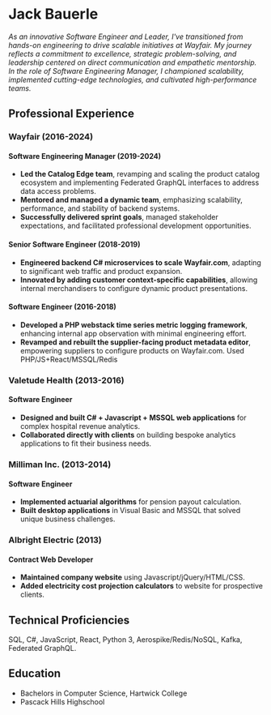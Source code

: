 
# Jack Bauerle
*As an innovative Software Engineer and Leader, I've transitioned from hands-on engineering to drive scalable initiatives at Wayfair. My journey reflects a commitment to excellence, strategic problem-solving, and leadership centered on direct communication and empathetic mentorship. In the role of Software Engineering Manager, I championed scalability, implemented cutting-edge technologies, and cultivated high-performance teams.*

## Professional Experience

### Wayfair (2016-2024)

#### Software Engineering Manager (2019-2024)
- **Led the Catalog Edge team**, revamping and scaling the product catalog ecosystem and implementing Federated GraphQL interfaces to address data access problems.
- **Mentored and managed a dynamic team**, emphasizing scalability, performance, and stability of backend systems.
- **Successfully delivered sprint goals**, managed stakeholder expectations, and facilitated professional development opportunities.

#### Senior Software Engineer (2018-2019)
- **Engineered backend C# microservices to scale Wayfair.com**, adapting to significant web traffic and product expansion.
- **Innovated by adding customer context-specific capabilities**, allowing internal merchandisers to configure dynamic product presentations.

#### Software Engineer (2016-2018)
- **Developed a PHP webstack time series metric logging framework**, enhancing internal app observation with minimal engineering effort.
- **Revamped and rebuilt the supplier-facing product metadata editor**, empowering suppliers to configure products on Wayfair.com. Used PHP/JS+React/MSSQL/Redis

### Valetude Health (2013-2016)
#### Software Engineer
- **Designed and built C# + Javascript + MSSQL web applications** for complex hospital revenue analytics.
- **Collaborated directly with clients** on building bespoke analytics applications to fit their business needs.

### Milliman Inc. (2013-2014)
#### Software Engineer
- **Implemented actuarial algorithms** for pension payout calculation.
- **Built desktop applications** in Visual Basic and MSSQL that solved unique business challenges.

### Albright Electric (2013)
#### Contract Web Developer
- **Maintained company website** using Javascript/jQuery/HTML/CSS.
- **Added electricity cost projection calculators** to website for prospective clients.

## Technical Proficiencies
SQL, C#, JavaScript, React, Python 3, Aerospike/Redis/NoSQL, Kafka, Federated GraphQL.

## Education
- Bachelors in Computer Science, Hartwick College
- Pascack Hills Highschool
